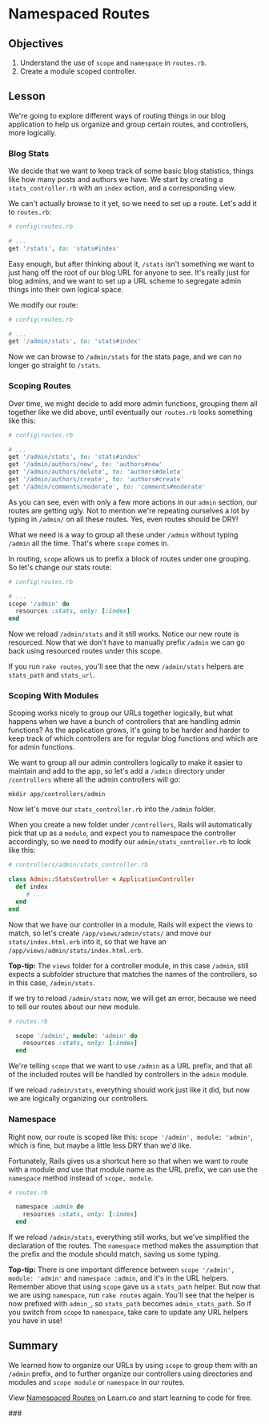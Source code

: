 # Namespaced Routes

## Objectives

1. Understand the use of `scope` and `namespace` in `routes.rb`.
2. Create a module scoped controller.

## Lesson

We're going to explore different ways of routing things in our blog application to help us organize and group certain routes, and controllers, more logically.

### Blog Stats

We decide that we want to keep track of some basic blog statistics, things like how many posts and authors we have. We start by creating a `stats_controller.rb` with an `index` action, and a corresponding view.

We can't actually browse to it yet, so we need to set up a route. Let's add it to `routes.rb`:

```ruby
# config\routes.rb

# ...
get '/stats', to: 'stats#index'
```

Easy enough, but after thinking about it, `/stats` isn't something we want to just hang off the root of our blog URL for anyone to see. It's really just for blog admins, and we want to set up a URL scheme to segregate admin things into their own logical space.

We modify our route:

```ruby
# config\routes.rb

# ...
get '/admin/stats', to: 'stats#index'
```

Now we can browse to `/admin/stats` for the stats page, and we can no longer go straight to `/stats`.

### Scoping Routes

Over time, we might decide to add more admin functions, grouping them all together like we did above, until eventually our `routes.rb` looks something like this:

```ruby
# config\routes.rb

# ...
get '/admin/stats', to: 'stats#index'
get '/admin/authors/new', to: 'authors#new'
get '/admin/authors/delete', to: 'authors#delete'
get '/admin/authors/create', to: 'authors#create'
get '/admin/comments/moderate', to: 'comments#moderate'
```

As you can see, even with only a few more actions in our `admin` section, our routes are getting ugly. Not to mention we're repeating ourselves a lot by typing in `/admin/` on all these routes. Yes, even routes should be DRY!

What we need is a way to group all these under `/admin` without typing `/admin` all the time. That's where `scope` comes in.

In routing, `scope` allows us to prefix a block of routes under one grouping. So let's change our stats route:

```ruby
# config\routes.rb

# ...
scope '/admin' do
  resources :stats, only: [:index]
end
```

Now we reload `/admin/stats` and it still works. Notice our new route is resourced. Now that we don't have to manually prefix `/admin` we can go back using resourced routes under this scope.

If you run `rake routes`, you'll see that the new `/admin/stats` helpers are `stats_path` and `stats_url`.

### Scoping With Modules

Scoping works nicely to group our URLs together logically, but what happens when we have a bunch of controllers that are handling admin functions? As the application grows, it's going to be harder and harder to keep track of which controllers are for regular blog functions and which are for admin functions.

We want to group all our admin controllers logically to make it easier to maintain and add to the app, so let's add a `/admin` directory under `/controllers` where all the admin controllers will go:

`mkdir app/controllers/admin`

Now let's move our `stats_controller.rb` into the `/admin` folder.

When you create a new folder under `/controllers`, Rails will automatically pick that up as a `module`, and expect you to namespace the controller accordingly, so we need to modify our `admin/stats_controller.rb` to look like this:

```ruby
# controllers/admin/stats_controller.rb

class Admin::StatsController < ApplicationController
  def index
     # ...
  end
end
```

Now that we have our controller in a module, Rails will expect the views to match, so let's create `/app/views/admin/stats/` and move our `stats/index.html.erb` into it, so that we have an `/app/views/admin/stats/index.html.erb`.

**Top-tip:** The `views` folder for a controller module, in this case `/admin`, still expects a subfolder structure that matches the names of the controllers, so in this case, `/admin/stats`.

If we try to reload `/admin/stats` now, we will get an error, because we need to tell our routes about our new module.

```ruby
# routes.rb

  scope '/admin', module: 'admin' do
    resources :stats, only: [:index]
  end
```

We're telling `scope` that we want to use `/admin` as a URL prefix, and that all of the included routes will be handled by controllers in the `admin` module.

If we reload `/admin/stats`, everything should work just like it did, but now we are logically organizing our controllers.

### Namespace

Right now, our route is scoped like this: `scope '/admin', module: 'admin'`, which is fine, but maybe a little less DRY than we'd like.

Fortunately, Rails gives us a shortcut here so that when we want to route with a module *and* use that module name as the URL prefix, we can use the `namespace` method instead of `scope, module`.

```ruby
# routes.rb

  namespace :admin do
    resources :stats, only: [:index]
  end
```

If we reload `/admin/stats`, everything still works, but we've simplified the declaration of the routes. The `namespace` method makes the assumption that the prefix and the module should match, saving us some typing.

**Top-tip:** There is one important difference between `scope '/admin', module: 'admin'` and `namespace :admin`, and it's in the URL helpers. Remember above that using `scope` gave us a `stats_path` helper. But now that we are using `namespace`, run `rake routes` again. You'll see that the helper is now prefixed with `admin_`, so `stats_path` becomes `admin_stats_path`. So if you switch from `scope` to `namespace`, take care to update any URL helpers you have in use!

## Summary

We learned how to organize our URLs by using `scope` to group them with an `/admin` prefix, and to further organize our controllers using directories and modules and `scope module` or `namespace` in our routes.

<p data-visibility='hidden'>View <a href='https://learn.co/lessons/namespaced-routes-reading'>Namespaced Routes </a> on Learn.co and start learning to code for free.</p>
###
